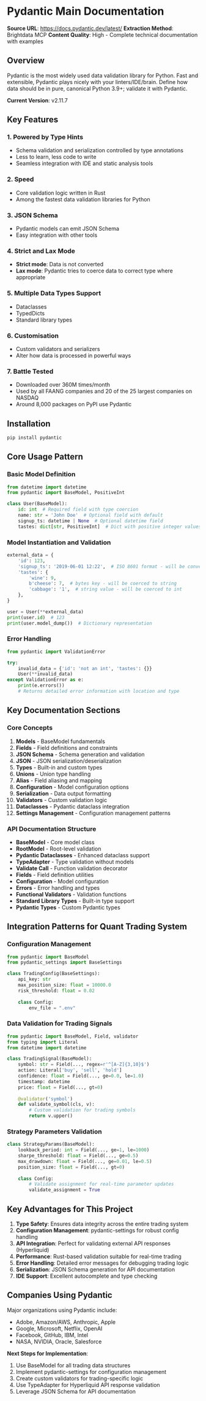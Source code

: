 # Pydantic Main Documentation

**Source URL**: https://docs.pydantic.dev/latest/
**Extraction Method**: Brightdata MCP
**Content Quality**: High - Complete technical documentation with examples

## Overview

Pydantic is the most widely used data validation library for Python. Fast and extensible, Pydantic plays nicely with your linters/IDE/brain. Define how data should be in pure, canonical Python 3.9+; validate it with Pydantic.

**Current Version**: v2.11.7

## Key Features

### 1. Powered by Type Hints
- Schema validation and serialization controlled by type annotations
- Less to learn, less code to write
- Seamless integration with IDE and static analysis tools

### 2. Speed
- Core validation logic written in Rust
- Among the fastest data validation libraries for Python

### 3. JSON Schema
- Pydantic models can emit JSON Schema
- Easy integration with other tools

### 4. Strict and Lax Mode
- **Strict mode**: Data is not converted
- **Lax mode**: Pydantic tries to coerce data to correct type where appropriate

### 5. Multiple Data Types Support
- Dataclasses
- TypedDicts
- Standard library types

### 6. Customisation
- Custom validators and serializers
- Alter how data is processed in powerful ways

### 7. Battle Tested
- Downloaded over 360M times/month
- Used by all FAANG companies and 20 of the 25 largest companies on NASDAQ
- Around 8,000 packages on PyPI use Pydantic

## Installation

```bash
pip install pydantic
```

## Core Usage Pattern

### Basic Model Definition

```python
from datetime import datetime
from pydantic import BaseModel, PositiveInt

class User(BaseModel):
    id: int  # Required field with type coercion
    name: str = 'John Doe'  # Optional field with default
    signup_ts: datetime | None  # Optional datetime field
    tastes: dict[str, PositiveInt]  # Dict with positive integer values
```

### Model Instantiation and Validation

```python
external_data = {
    'id': 123,
    'signup_ts': '2019-06-01 12:22',  # ISO 8601 format - will be converted
    'tastes': {
        'wine': 9,
        b'cheese': 7,  # bytes key - will be coerced to string
        'cabbage': '1',  # string value - will be coerced to int
    },
}

user = User(**external_data)
print(user.id)  # 123
print(user.model_dump())  # Dictionary representation
```

### Error Handling

```python
from pydantic import ValidationError

try:
    invalid_data = {'id': 'not an int', 'tastes': {}}
    User(**invalid_data)
except ValidationError as e:
    print(e.errors())
    # Returns detailed error information with location and type
```

## Key Documentation Sections

### Core Concepts
1. **Models** - BaseModel fundamentals
2. **Fields** - Field definitions and constraints
3. **JSON Schema** - Schema generation and validation
4. **JSON** - JSON serialization/deserialization
5. **Types** - Built-in and custom types
6. **Unions** - Union type handling
7. **Alias** - Field aliasing and mapping
8. **Configuration** - Model configuration options
9. **Serialization** - Data output formatting
10. **Validators** - Custom validation logic
11. **Dataclasses** - Pydantic dataclass integration
12. **Settings Management** - Configuration management patterns

### API Documentation Structure
- **BaseModel** - Core model class
- **RootModel** - Root-level validation
- **Pydantic Dataclasses** - Enhanced dataclass support
- **TypeAdapter** - Type validation without models
- **Validate Call** - Function validation decorator
- **Fields** - Field definition utilities
- **Configuration** - Model configuration
- **Errors** - Error handling and types
- **Functional Validators** - Validation functions
- **Standard Library Types** - Built-in type support
- **Pydantic Types** - Custom Pydantic types

## Integration Patterns for Quant Trading System

### Configuration Management
```python
from pydantic import BaseModel
from pydantic_settings import BaseSettings

class TradingConfig(BaseSettings):
    api_key: str
    max_position_size: float = 10000.0
    risk_threshold: float = 0.02
    
    class Config:
        env_file = ".env"
```

### Data Validation for Trading Signals
```python
from pydantic import BaseModel, Field, validator
from typing import Literal
from datetime import datetime

class TradingSignal(BaseModel):
    symbol: str = Field(..., regex=r'^[A-Z]{3,10}$')
    action: Literal['buy', 'sell', 'hold']
    confidence: float = Field(..., ge=0.0, le=1.0)
    timestamp: datetime
    price: float = Field(..., gt=0)
    
    @validator('symbol')
    def validate_symbol(cls, v):
        # Custom validation for trading symbols
        return v.upper()
```

### Strategy Parameters Validation
```python
class StrategyParams(BaseModel):
    lookback_period: int = Field(..., ge=1, le=1000)
    sharpe_threshold: float = Field(..., ge=0.5)
    max_drawdown: float = Field(..., ge=0.01, le=0.5)
    position_size: float = Field(..., gt=0)
    
    class Config:
        # Validate assignment for real-time parameter updates
        validate_assignment = True
```

## Key Advantages for This Project

1. **Type Safety**: Ensures data integrity across the entire trading system
2. **Configuration Management**: pydantic-settings for robust config handling
3. **API Integration**: Perfect for validating external API responses (Hyperliquid)
4. **Performance**: Rust-based validation suitable for real-time trading
5. **Error Handling**: Detailed error messages for debugging trading logic
6. **Serialization**: JSON Schema generation for API documentation
7. **IDE Support**: Excellent autocomplete and type checking

## Companies Using Pydantic

Major organizations using Pydantic include:
- Adobe, Amazon/AWS, Anthropic, Apple
- Google, Microsoft, Netflix, OpenAI
- Facebook, GitHub, IBM, Intel
- NASA, NVIDIA, Oracle, Salesforce

**Next Steps for Implementation**:
1. Use BaseModel for all trading data structures
2. Implement pydantic-settings for configuration management
3. Create custom validators for trading-specific logic
4. Use TypeAdapter for Hyperliquid API response validation
5. Leverage JSON Schema for API documentation